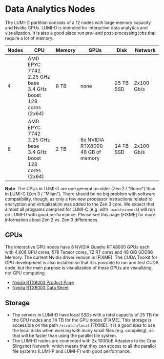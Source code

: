 # Data Analytics Nodes

[rtx-8000-product]: https://www.nvidia.com/en-us/design-visualization/quadro/rtx-8000/
[rtx-8000-specs]: https://www.nvidia.com/content/dam/en-zz/Solutions/design-visualization/quadro-product-literature/quadro-rtx-8000-us-nvidia-946977-r1-web.pdf

The LUMI-D partition consists of a 12 nodes with large memory capacity and
Nvidia GPUs. LUMI-D is intended for interactive data analytics and
visualization. It is also a good place run pre- and post-processing jobs that
require a lot of memory.

| Nodes | CPU                                                                 | Memory | GPUs                                 | Disk      | Network    |
|-------|---------------------------------------------------------------------|--------|--------------------------------------|-----------|------------|
| 4     | AMD EPYC 7742<br>2.25 GHz base<br>3.4 GHz boost<br>128 cores (2x64) | 8 TB   | none                                 | 25 TB SSD | 2x100 Gb/s |
| 8     | AMD EPYC 7742<br>2.25 GHz base<br>3.4 GHz boost<br>128 cores (2x64) | 2 TB   | 8x NVIDIA RTX8000<br>48 GB of memory | 14 TB SSD | 2x100 Gb/s |

**Note**: The CPUs in LUMI-D are one generation older (Zen 2 / "Rome") than in
LUMI-C (Zen 3 / "Milan"). There should be no big problem with
software compatibility, though, as only a few new processor instructions related
to encryption and virtualization was added to the Zen 3 core. We expect that
almost all programs compiled for LUMI-C (e.g. with `-march=znver3`)
will run on LUMI-D with good performance. Please see this page [FIXME] for more
information about Zen 2 vs. Zen 3 differences.

## GPUs

The interactive GPU nodes have 8 NVIDIA Quadro RTX8000 GPUs each with 4,608 GPU
cores, 576 Tensor cores, 72 RT cores and 48 GiB GDDR6 Memory. The current Nvidia
driver version is [FIXME]. The CUDA Toolkit for GPU development is also
installed so that it is possible to run and test CUDA code, but the main purpose
is visualization of these GPUs are visualizing, not GPU computing.

* [Nvidia RTX8000 Product Page][rtx-8000-product]
* [Nvidia RTX8000 Data Sheet][rtx-8000-specs]

## Storage

* The servers in LUMI-D have local SSDs with a total capacity of 25 TB for the
  CPU nodes and 14 TB for the GPU nodes [FIXME]. This storage is accessible on
  the path `/scratch/local` [FIXME]. It is a good idea to use the local disks
  when working with many small files (e.g. compiling), as that will be faster
  than using the parallel file system.
* The LUMI-D nodes are connected with 2x 100GbE Adapters to the Cray Slingshot 
  Network, which means that they can access to all the parallel file systems 
  (LUMI-P and LUMI-F) with good performance.
